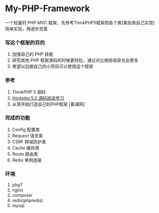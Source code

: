 # My-PHP-Framework  
一个轻量的 PHP MVC 框架，先参考ThinkPHP5框架把各个类(某些类自己实现)简单实现，再逐步完善  

### 写这个框架的目的  
1. 加强自己的 PHP 技能
2. 研究其他 PHP 框架源码的时候更轻松，通过对比相信收获也会更多
3. 希望以后做自己的小项目可以使用这个框架

### 参考  
1. ThinkPHP 5 源码 
2. [thinkphp 5.0 源码阅读学习](https://www.kancloud.cn/zmwtp/tp5/119422)
2. 从零开始打造自己的PHP框架 [慕课网]  
 

### 完成的功能
1. Config 配置类
2. Request 请求类
3. CSRF 跨域防护类
4. Cache 缓存类
5. Route 路由类
6. Redis 单例连接


### 环境
1. php7
2. nginx
3. composer
4. redis(phpredis)
5. mysql